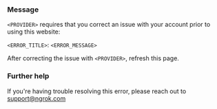 
### Message
<code>&lt;PROVIDER&gt;</code> requires that you correct an issue with your account prior to using this website:

<code>&lt;ERROR_TITLE&gt;</code>: <code>&lt;ERROR_MESSAGE&gt;</code>

After correcting the issue with <code>&lt;PROVIDER&gt;</code>, refresh this page.

### Further help
If you're having trouble resolving this error, please reach out to [support@ngrok.com](mailto:support@ngrok.com?subject=Help%20with%20ERR_NGROK_3103)

